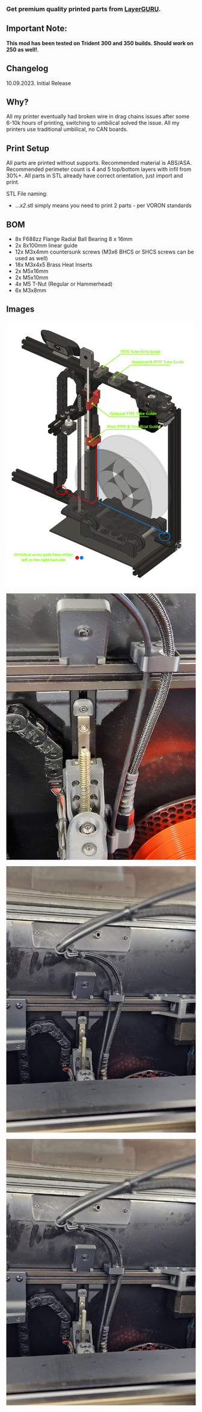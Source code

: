 ### Get premium quality printed parts from [LayerGURU](https://layerguru.com/product-category/voron-design/).

## Important Note:

**This mod has been tested on Trident 300 and 350 builds. Should work on 250 as well!**. 

## Changelog
10.09.2023.
Initial Release

## Why?

All my printer eventually had broken wire in drag chains issues after some 6-10k hours of printing, switching to umbilical solved the issue. All my printers use traditional umbilical, no CAN boards.

## Print Setup

All parts are printed without supports. Recommended material is ABS/ASA. Recommended perimeter count is 4 and 5 top/bottom layers with infil from 30%+. All parts in STL already have correct orientation, just import and print.

STL File naming:
- ..._x2_.stl simply means you need to print 2 parts - per VORON standards

## BOM

- 8x F688zz Flange Radial Ball Bearing 8 x 16mm
- 2x 8x100mm linear guide
- 12x M3x4mm countersunk screws (M3x6 BHCS or SHCS screws can be used as well)
- 18x M3x4x5 Brass Heat Inserts
- 2x M5x16mm
- 2x M5x10mm
- 4x M5 T-Nut (Regular or Hammerhead)
- 6x M3x8mm

## Images

![1](/Trident_Umbilical/Images/001.jpg)

![1](/Trident_Umbilical/Images/002.jpg)

![1](/Trident_Umbilical/Images/003.jpg)

![1](/Trident_Umbilical/Images/003.jpg)





